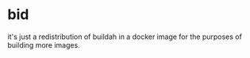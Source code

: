 
# bid

it's just a redistribution of buildah in a docker image for the purposes of building more images.

